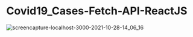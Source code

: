 # Covid19_Cases-Fetch-API-ReactJS

![screencapture-localhost-3000-2021-10-28-14_06_16](https://user-images.githubusercontent.com/90395073/139219639-fc79ca7f-711b-4729-bb22-14931e7a51aa.png)

